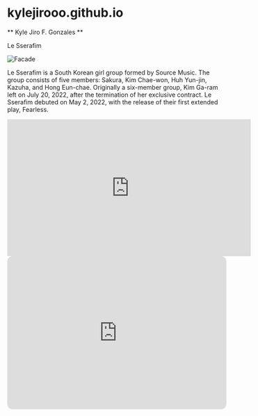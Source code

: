 # kylejirooo.github.io
** Kyle Jiro F. Gonzales **

Le Sserafim

![Facade](https://image-cdn.hypb.st/https%3A%2F%2Fhypebeast.com%2Fwp-content%2Fblogs.dir%2F6%2Ffiles%2F2022%2F06%2Fle-sserafim-k-pop-hybe-source-music-interview-1.jpg?cbr=1&q=90)

Le Sserafim is a South Korean girl group formed by Source Music. The group consists of five members: Sakura, Kim Chae-won, Huh Yun-jin, Kazuha, and Hong Eun-chae. Originally a six-member group, Kim Ga-ram left on July 20, 2022, after the termination of her exclusive contract. Le Sserafim debuted on May 2, 2022, with the release of their first extended play, Fearless.

<iframe width="560" height="315" src="https://www.youtube.com/embed/4vbDFu0PUew?si=b0oXr9m_q9xUfzBj" title="YouTube video player" frameborder="0" allow="accelerometer; autoplay; clipboard-write; encrypted-media; gyroscope; picture-in-picture; web-share" allowfullscreen></iframe>

<iframe style="border-radius:12px" src="https://open.spotify.com/embed/playlist/37i9dQZF1DX7pEH2GWGnSP?utm_source=generator" width="100%" height="352" frameBorder="0" allowfullscreen="" allow="autoplay; clipboard-write; encrypted-media; fullscreen; picture-in-picture" loading="lazy"></iframe>
